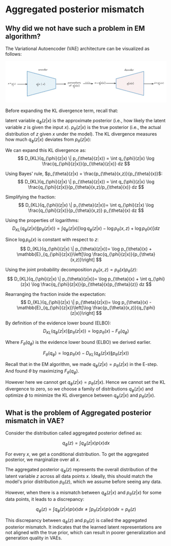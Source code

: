 # Aggregated posterior mismatch

## Why did we not have such a problem in EM algorithm?

The Variational Autoencoder (VAE) architecture can be visualized as follows:

<div style="text-align: center;"><img src="https://raw.githubusercontent.com/victor-explore/ADRL-Notes/refs/heads/main/24.JPG" alt="Variational Autoencoder Architecture" width="800" height="auto"/></div>

Before expanding the KL divergence term, recall that:

latent variable $q_{\phi}(z|x)$ is the approximate posterior (i.e., how likely the latent variable $z$ is given the input $x$).
$p_{\theta}(z|x)$ is the true posterior (i.e., the actual distribution of $z$ given $x$ under the model).
The KL divergence measures how much $q_{\phi}(z|x)$ deviates from $p_{\theta}(z|x)$:


We can expand this KL divergence as:
$$ D_{KL}(q_{\phi}(z|x) \| p_{\theta}(z|x)) = \int q_{\phi}(z|x) \log \frac{q_{\phi}(z|x)}{p_{\theta}(z|x)} dz $$

Using Bayes' rule, $p_{\theta}(z|x) = \frac{p_{\theta}(x,z)}{p_{\theta}(x)}$:
$$ D_{KL}(q_{\phi}(z|x) \| p_{\theta}(z|x)) = \int q_{\phi}(z|x) \log \frac{q_{\phi}(z|x)}{p_{\theta}(x,z)/p_{\theta}(x)} dz $$

Simplifying the fraction:
$$ D_{KL}(q_{\phi}(z|x) \| p_{\theta}(z|x))= \int q_{\phi}(z|x) \log \frac{q_{\phi}(z|x)}{p_{\theta}(x,z)} p_{\theta}(x) dz $$

Using the properties of logarithms:
$$ D_{KL}(q_{\phi}(z|x) \| p_{\theta}(z|x))= \int q_{\phi}(z|x) [\log q_{\phi}(z|x) - \log p_{\theta}(x,z) + \log p_{\theta}(x)] dz $$

Since $\log p_{\theta}(x)$ is constant with respect to $z$:
$$ D_{KL}(q_{\phi}(z|x) \| p_{\theta}(z|x))= \log p_{\theta}(x) + \mathbb{E}_{q_{\phi}(z|x)}\left[\log \frac{q_{\phi}(z|x)}{p_{\theta}(x,z)}\right] $$

Using the joint probability decomposition $p_{\theta}(x,z) = p_{\theta}(x)p_{\theta}(z)$:
$$ D_{KL}(q_{\phi}(z|x) \| p_{\theta}(z|x))= \log p_{\theta}(x) + \int q_{\phi}(z|x) \log \frac{q_{\phi}(z|x)}{p_{\theta}(x)p_{\theta}(z)} dz $$

Rearranging the fraction inside the expectation:
$$ D_{KL}(q_{\phi}(z|x) \| p_{\theta}(z|x))= \log p_{\theta}(x) - \mathbb{E}_{q_{\phi}(z|x)}\left[\log \frac{p_{\theta}(x,z)}{q_{\phi}(z|x)}\right] $$

By definition of the evidence lower bound (ELBO):
$$ D_{KL}(q_{\phi}(z|x) \| p_{\theta}(z|x))= \log p_{\theta}(x) - F_{\theta}(q_{\phi}) $$

Where $F_{\theta}(q_{\phi})$ is the evidence lower bound (ELBO) we derived earlier.


$$ F_{\theta}(q_{\phi}) = \log p_{\theta}(x) - D_{KL}(q_{\phi}(z|x) \| p_{\theta}(z|x)) $$

Recall that in the EM algorithm, we made $q_{\phi}(z|x) = p_{\theta}(z|x)$ in the E-step. And found $\theta$ by maximizing $F_{\theta}(q_{\phi})$.

However here we cannot get $q_{\phi}(z|x) = p_{\theta}(z|x)$. Hence we cannot set the KL divergence to zero, so we choose a family of distributions $q_{\phi}(z|x)$ and optimize $\phi$ to minimize the KL divergence between $q_{\phi}(z|x)$ and $p_{\theta}(z|x)$.

## What is the problem of Aggregated posterior mismatch in VAE?

Consider the distribution called aggregated posterior defined as:

$$ q_{\phi}(z) = \int q_{\phi}(z|x) p(x) dx $$

For every $x$, we get a conditional distribution. To get the aggregated posterior, we marginalize over all $x$.

The aggregated posterior $q_{\phi}(z)$ represents the overall distribution of the latent variable $z$ across all data points $x$. Ideally, this should match the model's prior distribution $p_{\theta}(z)$, which we assume before seeing any data.

However, when there is a mismatch between $q_{\phi}(z|x)$ and $p_{\theta}(z|x)$ for some data points, it leads to a discrepancy:

$$ q_{\phi}(z) = \int q_{\phi}(z|x) p(x) dx \neq \int p_{\theta}(z|x) p(x) dx = p_{\theta}(z) $$

This discrepancy between $q_{\phi}(z)$ and $p_{\theta}(z)$ is called the aggregated posterior mismatch. It indicates that the learned latent representations are not aligned with the true prior, which can result in poorer generalization and generation quality in VAEs.